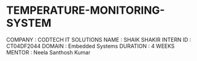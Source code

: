 # TEMPERATURE-MONITORING-SYSTEM
COMPANY : CODTECH IT SOLUTIONS NAME : SHAIK SHAKIR INTERN ID : CT04DF2044 DOMAIN : Embedded Systems DURATION : 4 WEEKS MENTOR : Neela Santhosh Kumar
